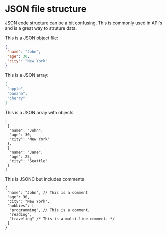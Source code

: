 # JSON file structure

JSON code structure can be a bit confusing. This is commonly used in API's and is a great way to struture data.

This is a JSON object file:

```json
{
 "name": "John",
 "age": 30,
 "city": "New York"
}
```

This is a JSON array:

```json
[
 "apple",
 "banana",
 "cherry"
]
```

This is a JSON array with objects

```jsonc
[
 {
  "name": "John",
  "age": 30,
  "city": "New York"
 },
 {
  "name": "Jane",
  "age": 25,
  "city": "Seattle"
 }
]
```

This is JSONC but includes comments

```jsonc
{
 "name": "John", // This is a comment
 "age": 30,
 "city": "New York",
 "hobbies": [
  "programming", // This is a comment,
  "reading",
  "traveling" /* This is a multi-line comment. */
 ]
}
```
